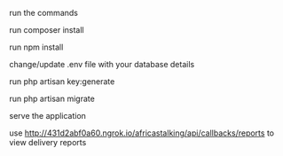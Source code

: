 run the commands

run composer install

run npm install

change/update .env file with your database details

run php artisan key:generate

run php artisan migrate

serve the application

use http://431d2abf0a60.ngrok.io/africastalking/api/callbacks/reports to view delivery reports
